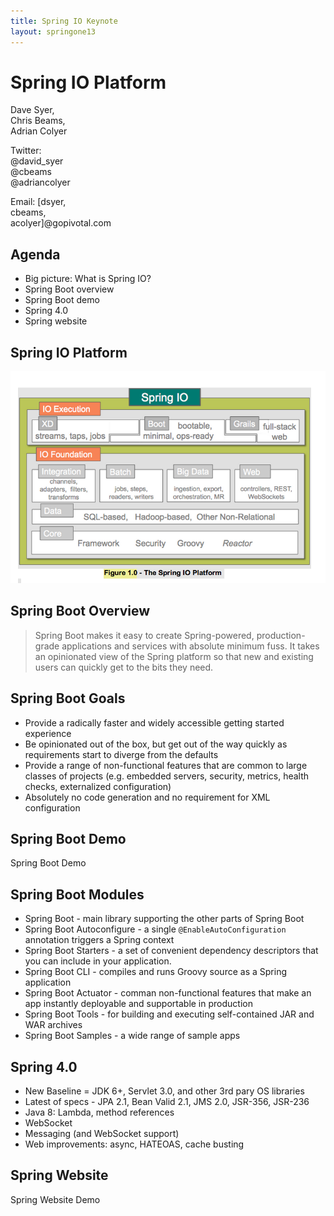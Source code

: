 ```yaml
---
title: Spring IO Keynote
layout: springone13
---
```

# Spring IO Platform

Dave Syer,  
Chris Beams,  
Adrian Colyer

Twitter:  
  @david_syer  
  @cbeams  
  @adriancolyer  

Email: [dsyer,  
  cbeams,  
  acolyer]@gopivotal.com

## Agenda
* Big picture: What is Spring IO?
* Spring Boot overview
* Spring Boot demo
* Spring 4.0
* Spring website

## Spring IO Platform

![Spring IO Platform Picture](images/springio.png)

## Spring Boot Overview

> Spring Boot makes it easy to create Spring-powered, production-grade
> applications and services with absolute minimum fuss. It takes an
> opinionated view of the Spring platform so that new and existing
> users can quickly get to the bits they need.

## Spring Boot Goals

* Provide a radically faster and widely accessible getting started experience
* Be opinionated out of the box, but get out of the way quickly as requirements start to
  diverge from the defaults
* Provide a range of non-functional features that are common to large classes of projects
  (e.g. embedded servers, security, metrics, health checks, externalized configuration)
* Absolutely no code generation and no requirement for XML configuration

## Spring Boot Demo

<div id="center">
<div>Spring Boot Demo</div>
</div>

## Spring Boot Modules

* Spring Boot - main library supporting the other parts of Spring Boot
* Spring Boot Autoconfigure - a single `@EnableAutoConfiguration`
  annotation triggers a Spring context
* Spring Boot Starters - a set of convenient dependency descriptors
  that you can include in your application.
* Spring Boot CLI - compiles and runs Groovy source as a Spring
  application
* Spring Boot Actuator - comman non-functional features that make an
  app instantly deployable and supportable in production
* Spring Boot Tools - for building and executing self-contained JAR
  and WAR archives
* Spring Boot Samples - a wide range of sample apps

## Spring 4.0

* New Baseline = JDK 6+, Servlet 3.0, and other 3rd pary OS libraries
* Latest of specs - JPA 2.1, Bean Valid 2.1, JMS 2.0, JSR-356, JSR-236
* Java 8: Lambda, method references
* WebSocket
* Messaging (and WebSocket support)
* Web improvements: async, HATEOAS, cache busting

## Spring Website

<div id="center">
<div>Spring Website Demo</div>
</div>
